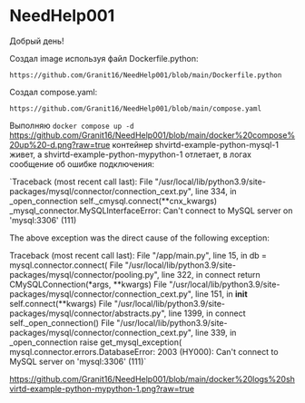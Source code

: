 # NeedHelp001
Добрый день!

Создал image используя файл Dockerfile.python:

`https://github.com/Granit16/NeedHelp001/blob/main/Dockerfile.python`

Создал compose.yaml:

`https://github.com/Granit16/NeedHelp001/blob/main/compose.yaml`

Выполняю `docker compose up -d`
https://github.com/Granit16/NeedHelp001/blob/main/docker%20compose%20up%20-d.png?raw=true
контейнер shvirtd-example-python-mysql-1 живет, а shvirtd-example-python-mypython-1 отлетает, в логах сообщение об ошибке подключения:

`Traceback (most recent call last):
  File "/usr/local/lib/python3.9/site-packages/mysql/connector/connection_cext.py", line 334, in _open_connection
    self._cmysql.connect(**cnx_kwargs)
_mysql_connector.MySQLInterfaceError: Can't connect to MySQL server on 'mysql:3306' (111)

The above exception was the direct cause of the following exception:

Traceback (most recent call last):
  File "/app/main.py", line 15, in <module>
    db = mysql.connector.connect(
  File "/usr/local/lib/python3.9/site-packages/mysql/connector/pooling.py", line 322, in connect
    return CMySQLConnection(*args, **kwargs)
  File "/usr/local/lib/python3.9/site-packages/mysql/connector/connection_cext.py", line 151, in __init__
    self.connect(**kwargs)
  File "/usr/local/lib/python3.9/site-packages/mysql/connector/abstracts.py", line 1399, in connect
    self._open_connection()
  File "/usr/local/lib/python3.9/site-packages/mysql/connector/connection_cext.py", line 339, in _open_connection
    raise get_mysql_exception(
mysql.connector.errors.DatabaseError: 2003 (HY000): Can't connect to MySQL server on 'mysql:3306' (111)`

https://github.com/Granit16/NeedHelp001/blob/main/docker%20logs%20shvirtd-example-python-mypython-1.png?raw=true
